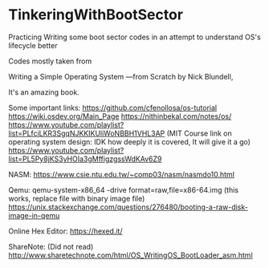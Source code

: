 # TinkeringWithBootSector
Practicing Writing some boot sector codes in an attempt to understand OS's lifecycle better 

Codes mostly taken from 

Writing a Simple Operating System —from Scratch by Nick Blundell,

It's an amazing book. 

Some important links: 
https://github.com/cfenollosa/os-tutorial
https://wiki.osdev.org/Main_Page
https://nithinbekal.com/notes/os/
https://www.youtube.com/playlist?list=PLfciLKR3SgqNJKKIKUliWoNBBH1VHL3AP (MIT Course link on operating system design: IDK how deeply it is covered, It will give it a go)
https://www.youtube.com/playlist?list=PL5Py8jKS3yHOIa3gMffigzgssWdKAv6Z9

NASM:
https://www.csie.ntu.edu.tw/~comp03/nasm/nasmdo10.html

Qemu:
qemu-system-x86_64 -drive format=raw,file=x86-64.img  (this works, replace file with binary image file)
https://unix.stackexchange.com/questions/276480/booting-a-raw-disk-image-in-qemu

Online Hex Editor:
https://hexed.it/

ShareNote: (Did not read)
http://www.sharetechnote.com/html/OS_WritingOS_BootLoader_asm.html
